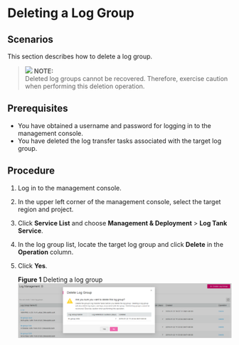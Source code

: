 # Deleting a Log Group<a name="lts_01_0017"></a>

## Scenarios<a name="section58756561104626"></a>

This section describes how to delete a log group.

>![](/images/icon-note.gif) **NOTE:**   
>Deleted log groups cannot be recovered. Therefore, exercise caution when performing this deletion operation.  

## Prerequisites<a name="section47539639104634"></a>

-   You have obtained a username and password for logging in to the management console.
-   You have deleted the log transfer tasks associated with the target log group.

## Procedure<a name="section55491661104647"></a>

1.  Log in to the management console.
2.  In the upper left corner of the management console, select the target region and project.
3.  Click  **Service List**  and choose  **Management & Deployment**  \>  **Log Tank Service**.
4.  In the log group list, locate the target log group and click  **Delete**  in the  **Operation**  column.
5.  Click  **Yes**.

    **Figure  1**  Deleting a log group<a name="fig911518521452"></a>  
    ![](figures/deleting-a-log-group.png "deleting-a-log-group")


